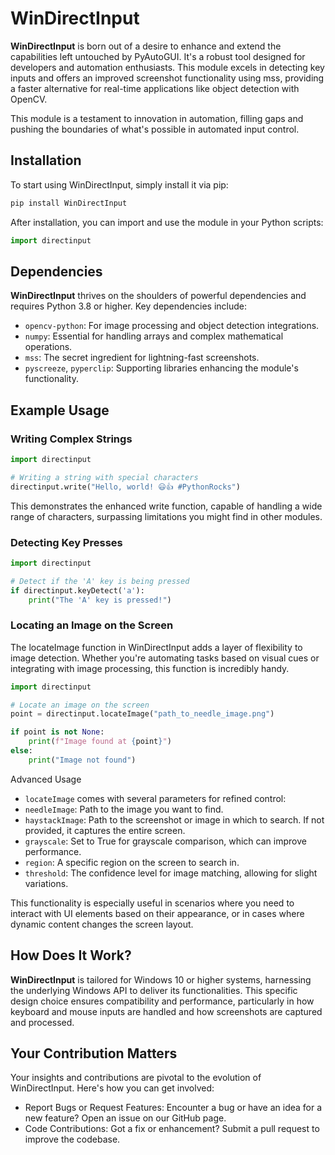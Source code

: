 # WinDirectInput

**WinDirectInput** is born out of a desire to enhance and extend the capabilities left untouched by PyAutoGUI. It's a robust tool designed for developers and automation enthusiasts. This module excels in detecting key inputs and offers an improved screenshot functionality using mss, providing a faster alternative for real-time applications like object detection with OpenCV.

This module is a testament to innovation in automation, filling gaps and pushing the boundaries of what's possible in automated input control.

## Installation

To start using WinDirectInput, simply install it via pip:
```bash
pip install WinDirectInput
```

After installation, you can import and use the module in your Python scripts:
```Python
import directinput
```

## Dependencies

**WinDirectInput** thrives on the shoulders of powerful dependencies and requires Python 3.8 or higher. Key dependencies include:

- `opencv-python`: For image processing and object detection integrations.
- `numpy`: Essential for handling arrays and complex mathematical operations.
- `mss`: The secret ingredient for lightning-fast screenshots.
- `pyscreeze`, `pyperclip`: Supporting libraries enhancing the module's functionality.

## Example Usage

### Writing Complex Strings

```Python
import directinput

# Writing a string with special characters
directinput.write("Hello, world! 😃👍 #PythonRocks")
```

This demonstrates the enhanced write function, capable of handling a wide range of characters, surpassing limitations you might find in other modules.

### Detecting Key Presses

```Python
import directinput

# Detect if the 'A' key is being pressed
if directinput.keyDetect('a'):
    print("The 'A' key is pressed!")
```

### Locating an Image on the Screen

The locateImage function in WinDirectInput adds a layer of flexibility to image detection. Whether you're automating tasks based on visual cues or integrating with image processing, this function is incredibly handy.

```Python
import directinput

# Locate an image on the screen
point = directinput.locateImage("path_to_needle_image.png")

if point is not None:
    print(f"Image found at {point}")
else:
    print("Image not found")
```

Advanced Usage
- `locateImage` comes with several parameters for refined control:
- `needleImage`: Path to the image you want to find.
- `haystackImage`: Path to the screenshot or image in which to search. If not provided, it captures the entire screen.
- `grayscale`: Set to True for grayscale comparison, which can improve performance.
- `region`: A specific region on the screen to search in.
- `threshold`: The confidence level for image matching, allowing for slight variations.

This functionality is especially useful in scenarios where you need to interact with UI elements based on their appearance, or in cases where dynamic content changes the screen layout.

## How Does It Work?

**WinDirectInput** is tailored for Windows 10 or higher systems, harnessing the underlying Windows API to deliver its functionalities. This specific design choice ensures compatibility and performance, particularly in how keyboard and mouse inputs are handled and how screenshots are captured and processed.

## Your Contribution Matters

Your insights and contributions are pivotal to the evolution of WinDirectInput. Here's how you can get involved:

- Report Bugs or Request Features: Encounter a bug or have an idea for a new feature? Open an issue on our GitHub page.
- Code Contributions: Got a fix or enhancement? Submit a pull request to improve the codebase.
